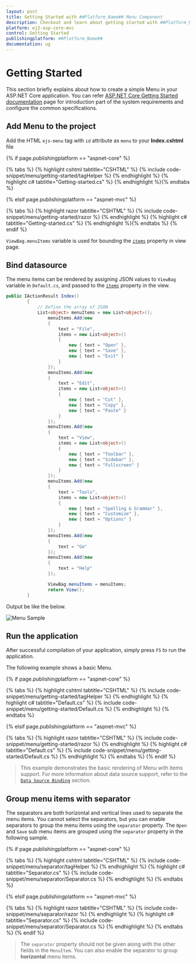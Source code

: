 ```yaml
---
layout: post
title: Getting Started with ##Platform_Name## Menu Component
description: Checkout and learn about getting started with ##Platform_Name## Menu component of Syncfusion Essential JS 2 and more details.
platform: ej2-asp-core-mvc
control: Getting Started
publishingplatform: ##Platform_Name##
documentation: ug
---
```



# Getting Started

This section briefly explains about how to create a simple Menu in your ASP.NET Core application. You can refer [ASP.NET Core Getting Started documentation](../getting-started) page for introduction part of the system requirements and configure the common specifications.

## Add Menu to the project

Add the HTML `ejs-menu` tag with `id` attribute as `menu` to your **Index.cshtml** file

{% if page.publishingplatform == "aspnet-core" %}

{% tabs %}
{% highlight cshtml tabtitle="CSHTML" %}
{% include code-snippet/menu/getting-started/tagHelper %}
{% endhighlight %}
{% highlight c# tabtitle="Getting-started.cs" %}
{% endhighlight %}{% endtabs %}

{% elsif page.publishingplatform == "aspnet-mvc" %}

{% tabs %}
{% highlight razor tabtitle="CSHTML" %}
{% include code-snippet/menu/getting-started/razor %}
{% endhighlight %}
{% highlight c# tabtitle="Getting-started.cs" %}
{% endhighlight %}{% endtabs %}
{% endif %}



`ViewBag.menuItems` variable is used for bounding the [`items`](https://help.syncfusion.com/cr/cref_files/aspnetcore-js2/Syncfusion.EJ2~Syncfusion.EJ2.Navigations.Menu~Items.html) property in view page.

## Bind datasource

The menu items can be rendered by assigning JSON values to `ViewBag` variable in `Default.cs`, and passed to the
[`items`](https://help.syncfusion.com/cr/cref_files/aspnetcore-js2/Syncfusion.EJ2~Syncfusion.EJ2.Navigations.Menu~Items.html) property in the view.

```cs
public IActionResult Index()
        {
            // Define the array of JSON
            List<object> menuItems = new List<object>();
                menuItems.Add(new
                {
                    text = "File",
                    items = new List<object>()
                    {
                        new { text = "Open" },
                        new { text = "Save" },
                        new { text = "Exit" }
                    }
                });
                menuItems.Add(new
                {
                    text = "Edit",
                    items = new List<object>()
                    {
                        new { text = "Cut" },
                        new { text = "Copy" },
                        new { text = "Paste" }
                    }
                });
                menuItems.Add(new
                {
                    text = "View",
                    items = new List<object>()
                    {
                        new { text = "Toolbar" },
                        new { text = "Sidebar" },
                        new { text = "Fullscreen" }
                    }
                });
                menuItems.Add(new
                {
                    text = "Tools",
                    items = new List<object>()
                    {
                        new { text = "Spelling & Grammar" },
                        new { text = "Customize" },
                        new { text = "Options" }
                    }
                });
                menuItems.Add(new
                {
                    text = "Go"
                });
                menuItems.Add(new
                {
                    text = "Help"
                });

                ViewBag.menuItems = menuItems;
                return View();
        }

```

Output be like the below.

![Menu Sample](./images/menu.png)

## Run the application

After successful compilation of your application, simply press `F5` to run the application.

The following example shows a basic Menu.

{% if page.publishingplatform == "aspnet-core" %}

{% tabs %}
{% highlight cshtml tabtitle="CSHTML" %}
{% include code-snippet/menu/getting-started/tagHelper %}
{% endhighlight %}
{% highlight c# tabtitle="Default.cs" %}
{% include code-snippet/menu/getting-started/Default.cs %}
{% endhighlight %}
{% endtabs %}

{% elsif page.publishingplatform == "aspnet-mvc" %}

{% tabs %}
{% highlight razor tabtitle="CSHTML" %}
{% include code-snippet/menu/getting-started/razor %}
{% endhighlight %}
{% highlight c# tabtitle="Default.cs" %}
{% include code-snippet/menu/getting-started/Default.cs %}
{% endhighlight %}
{% endtabs %}
{% endif %}



> This example demonstrates the basic rendering of Menu with items support.
For more information about data source support,
refer to the [`Data Source Binding`](./data-source-binding-and-custom-menu-items#data-binding) section.

## Group menu items with separator

The separators are both horizontal and vertical lines used to separate the menu items.
You cannot select the separators, but you can enable separators to group the menu items
using the `separator` property.
The `Open` and `Save` sub menu items are grouped using the `separator` property in the following sample.

{% if page.publishingplatform == "aspnet-core" %}

{% tabs %}
{% highlight cshtml tabtitle="CSHTML" %}
{% include code-snippet/menu/separator/tagHelper %}
{% endhighlight %}
{% highlight c# tabtitle="Separator.cs" %}
{% include code-snippet/menu/separator/Separator.cs %}
{% endhighlight %}
{% endtabs %}

{% elsif page.publishingplatform == "aspnet-mvc" %}

{% tabs %}
{% highlight razor tabtitle="CSHTML" %}
{% include code-snippet/menu/separator/razor %}
{% endhighlight %}
{% highlight c# tabtitle="Separator.cs" %}
{% include code-snippet/menu/separator/Separator.cs %}
{% endhighlight %}
{% endtabs %}
{% endif %}



> The `separator` property should not be given
along with the other fields in the `MenuItem`.
You can also enable the separator to group **horizontal** menu items.
